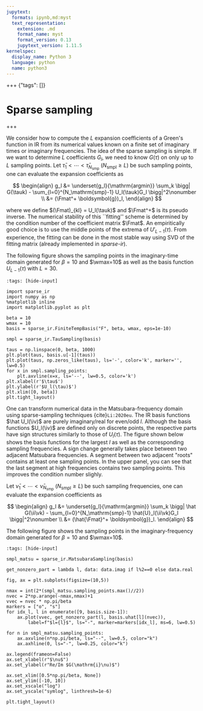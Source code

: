```yaml
---
jupytext:
  formats: ipynb,md:myst
  text_representation:
    extension: .md
    format_name: myst
    format_version: 0.13
    jupytext_version: 1.11.5
kernelspec:
  display_name: Python 3
  language: python
  name: python3
---
```


+++ {"tags": []}

# Sparse sampling

$$
\newcommand{\wmax}{{\omega_\mathrm{max}}}
\newcommand{\dd}{{\mathrm{d}}}
\newcommand{\ii}{{\mathrm{i}}}
\newcommand{\iv}{{\mathrm{i}\nu}}
\newcommand{\tauk}{{\bar{\tau}_k}}
\newcommand{\wk}{{\bar{\omega}^\alpha_k}}
\newcommand{\vk}{{\bar{\nu}_k}}
\newcommand{\hatFmat}{\hat{\mathbf{F}}}
\newcommand{\Fmat}{{\mathbf{F}}}
$$

+++

We consider how to compute the $L$ expansion coefficients of a Green's function in IR from its numerical values known on a finite set of imaginary times or imaginary frequencies.
The idea of the sparse sampling is simple.
If we want to determine $L$ coefficients $G_l$,
we need to know $G(\tau)$ on only up to $L$ sampling points.
Let $\bar{\tau}_1 < \cdots < \bar{\tau}_{N_\mathrm{smp}}$ ($N_\mathrm{smpl}\ge L$) be such sampling points,
one can evaluate the expansion coefficients as

$$
\begin{align}
    g_l &= \underset{g_l}{\mathrm{argmin}}
        \sum_k \bigg| G(\tauk) - \sum_{l=0}^{N_\mathrm{smp}-1} U_l(\tauk)G_l \bigg|^2\nonumber \\
    &= (\Fmat^+ \boldsymbol{g})_l,
\end{align}
$$

where we define $(\Fmat)_{kl} = U_l(\tauk)$ and $\Fmat^+$ is its pseudo inverse.
The numerical stability of this ``fitting'' scheme is determined
by the condition number of the coefficient matrix $\Fmat$.
An empiritically good choice is to use the middle points of the extrema of 
$U'_{L-1}(\tau)$.
From experience, the fitting can be done in the most stable way using SVD of the fitting matrix (already implemented in *sparse-ir*).

The following figure shows the sampling points in the imaginary-time domain generated for $\beta=10$ and $\wmax=10$ as well as the basis function $U_{L-1}(\tau)$ with $L=30$.

```{code-cell} ipython3
:tags: [hide-input]

import sparse_ir
import numpy as np
%matplotlib inline
import matplotlib.pyplot as plt

beta = 10
wmax = 10
basis = sparse_ir.FiniteTempBasis("F", beta, wmax, eps=1e-10)

smpl = sparse_ir.TauSampling(basis)

taus = np.linspace(0, beta, 1000)
plt.plot(taus, basis.u[-1](taus))
plt.plot(taus, np.zeros_like(taus), ls='-', color='k', marker='', lw=0.5)
for x in smpl.sampling_points:
    plt.axvline(x=x, ls='--', lw=0.5, color='k')
plt.xlabel(r'$\tau$')
plt.ylabel(r'$U_l(\tau)$')
plt.xlim([0, beta])
plt.tight_layout()
```

One can transform numerical data in the Matsubara-frequency domain using sparse-sampling techniques {cite}`Li:2020eu`.
The IR basis functions $\hat U_l(\iv)$ are purely imaginary/real for even/odd $l$.
Although the basis functions $U_l(\iv)$ are defined only on discrete points,
the respective parts have sign structures similarly to those of $U_l(\tau)$.
The figure shown below shows the basis functions for the largest $l$ 
as well as the corresponding sampling frequencies.
A sign change generally takes place between two adjacent Matsubara frequencies.
A segment between two adjacent "roots" contains at least one sampling points.
In the upper panel, you can see that the last segment at high frequencies contains two sampling points.
This improves the condition number slighly.

Let $\bar{\nu}_1 < \cdots < \bar{\nu}_{N_\mathrm{smp}}$ ($N_\mathrm{smpl}\ge L$)
be such sampling frequencies,
one can evaluate the expansion coefficients as

$$
\begin{align}
    g_l &= \underset{g_l}{\mathrm{argmin}}
        \sum_k \bigg| \hat G(\ii\vk) - \sum_{l=0}^{N_\mathrm{smp}-1} \hat{U}_l(\ii\vk)G_l \bigg|^2\nonumber \\
    &= (\hat{\Fmat}^+ \boldsymbol{g})_l.
\end{align}
$$

The following figure shows the sampling points in the imaginary-frequency domain generated for $\beta=10$ and $\wmax=10$.

```{code-cell} ipython3
:tags: [hide-input]

smpl_matsu = sparse_ir.MatsubaraSampling(basis)

get_nonzero_part = lambda l, data: data.imag if l%2==0 else data.real 

fig, ax = plt.subplots(figsize=(10,5))

nmax = int(2*(smpl_matsu.sampling_points.max()//2))
nvec = 2*np.arange(-nmax,nmax)+1
vvec = nvec * np.pi/beta
markers = ["o", "s"]
for idx_l, l in enumerate([9, basis.size-1]):
    ax.plot(vvec, get_nonzero_part(l, basis.uhat[l](nvec)), 
        label=f"$l={l}$", ls="-", marker=markers[idx_l], ms=6, lw=0.5)

for n in smpl_matsu.sampling_points:
    ax.axvline(n*np.pi/beta, ls="--", lw=0.5, color="k")
    ax.axhline(0, ls="-", lw=0.25, color="k")

ax.legend(frameon=False)
ax.set_xlabel(r"$\nu$")
ax.set_ylabel(r"Re/Im $G(\mathrm{i}\nu)$")

ax.set_xlim([0.5*np.pi/beta, None])
ax.set_ylim([-10, 10])
ax.set_xscale("log")
ax.set_yscale("symlog", linthresh=1e-6)

plt.tight_layout()
```
